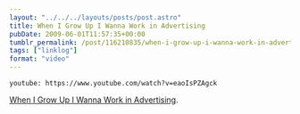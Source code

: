 ```yaml
---
layout: "../../../layouts/posts/post.astro"
title: When I Grow Up I Wanna Work in Advertising
pubDate: 2009-06-01T11:57:35+00:00
tumblr_permalink: /post/116210835/when-i-grow-up-i-wanna-work-in-advertising
tags: ["linklog"]
format: "video"
---
```


`youtube: https://www.youtube.com/watch?v=eaoIsPZAgck`

[When I Grow Up I Wanna Work in Advertising][1].

[1]: https://www.youtube.com/watch?v=eaoIsPZAgck

